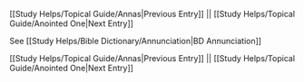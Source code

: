 [[Study Helps/Topical Guide/Annas|Previous Entry]]  ||  [[Study Helps/Topical Guide/Anointed One|Next Entry]]

 See [[Study Helps/Bible Dictionary/Annunciation|BD Annunciation]]

[[Study Helps/Topical Guide/Annas|Previous Entry]]  ||  [[Study Helps/Topical Guide/Anointed One|Next Entry]]